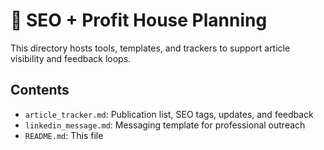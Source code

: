 # 🚀 SEO + Profit House Planning

This directory hosts tools, templates, and trackers to support article visibility and feedback loops.

## Contents
- `article_tracker.md`: Publication list, SEO tags, updates, and feedback
- `linkedin_message.md`: Messaging template for professional outreach
- `README.md`: This file
